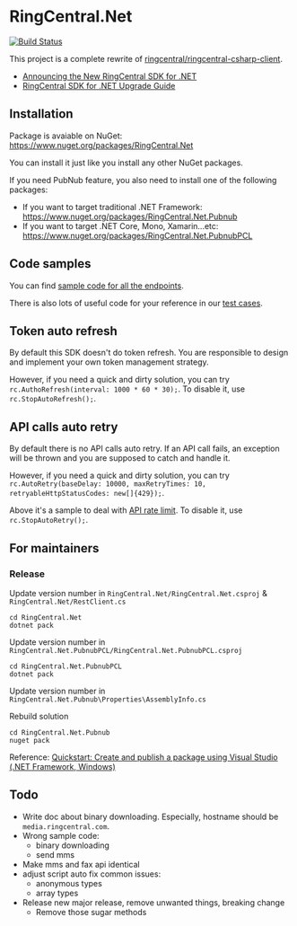 # RingCentral.Net

[![Build Status](https://travis-ci.org/ringcentral/RingCentral.Net.svg?branch=master)](https://travis-ci.org/ringcentral/RingCentral.Net)

This project is a complete rewrite of [ringcentral/ringcentral-csharp-client](https://github.com/ringcentral/ringcentral-csharp-client).

- [Announcing the New RingCentral SDK for .NET](https://medium.com/ringcentral-developers/new-ringcentral-sdk-for-net-a43417b2538c)
- [RingCentral SDK for .NET Upgrade Guide](https://medium.com/ringcentral-developers/ringcentral-sdk-for-net-upgrade-guide-8ead6bcdaf99)


## Installation

Package is avaiable on NuGet: https://www.nuget.org/packages/RingCentral.Net

You can install it just like you install any other NuGet packages.

If you need PubNub feature, you also need to install one of the following packages:

- If you want to target traditional .NET Framework: https://www.nuget.org/packages/RingCentral.Net.Pubnub
- If you want to target .NET Core, Mono, Xamarin...etc: https://www.nuget.org/packages/RingCentral.Net.PubnubPCL


## Code samples

You can find [sample code for all the endpoints](./samples.md).

There is also lots of useful code for your reference in our [test cases](./RingCentral.Tests).


## Token auto refresh

By default this SDK doesn't do token refresh. You are responsible to design and implement your own token management strategy.

However, if you need a quick and dirty solution, you can try `rc.AuthoRefresh(interval: 1000 * 60 * 30);`. To disable it, use `rc.StopAutoRefresh();`.


## API calls auto retry

By default there is no API calls auto retry. If an API call fails, an exception will be thrown and you are supposed to catch and handle it.

However, if you need a quick and dirty solution, you can try `rc.AutoRetry(baseDelay: 10000, maxRetryTimes: 10, retryableHttpStatusCodes: new[]{429});`.

Above it's a sample to deal with [API rate limit](https://medium.com/ringcentral-developers/ringcentral-api-rate-limit-explained-2280fe53cb16). To disable it, use `rc.StopAutoRetry();`.


## For maintainers

### Release

Update version number in `RingCentral.Net/RingCentral.Net.csproj` & `RingCentral.Net/RestClient.cs`

```
cd RingCentral.Net
dotnet pack
```

Update version number in `RingCentral.Net.PubnubPCL/RingCentral.Net.PubnubPCL.csproj`

```
cd RingCentral.Net.PubnubPCL
dotnet pack
```

Update version number in `RingCentral.Net.Pubnub\Properties\AssemblyInfo.cs`

Rebuild solution

```
cd RingCentral.Net.Pubnub
nuget pack
```

Reference: [Quickstart: Create and publish a package using Visual Studio (.NET Framework, Windows)](https://docs.microsoft.com/en-us/nuget/quickstart/create-and-publish-a-package-using-visual-studio-net-framework)


## Todo

- Write doc about binary downloading. Especially, hostname should be `media.ringcentral.com`.
- Wrong sample code: 
    - binary downloading
    - send mms
- Make mms and fax api identical
- adjust script auto fix common issues:
    - anonymous types
    - array types
- Release new major release, remove unwanted things, breaking change
    - Remove those sugar methods
